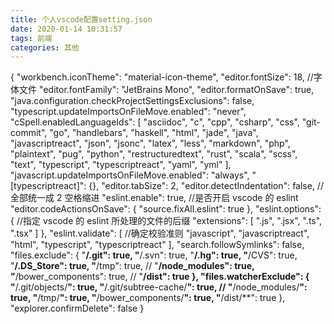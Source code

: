 ```yaml
---
title: 个人vscode配置setting.json
date: 2020-01-14 10:31:57
tags: 前端
categories: 其他
---
```


{
"workbench.iconTheme": "material-icon-theme",
"editor.fontSize": 18,
//字体文件
"editor.fontFamily": "JetBrains Mono",
"editor.formatOnSave": true,
"java.configuration.checkProjectSettingsExclusions": false,
"typescript.updateImportsOnFileMove.enabled": "never",
"cSpell.enabledLanguageIds": [
"asciidoc",
"c",
"cpp",
"csharp",
"css",
"git-commit",
"go",
"handlebars",
"haskell",
"html",
"jade",
"java",
"javascriptreact",
"json",
"jsonc",
"latex",
"less",
"markdown",
"php",
"plaintext",
"pug",
"python",
"restructuredtext",
"rust",
"scala",
"scss",
"text",
"typescript",
"typescriptreact",
"yaml",
"yml"
],
"javascript.updateImportsOnFileMove.enabled": "always",
"[typescriptreact]": {},
"editor.tabSize": 2,
"editor.detectIndentation": false, // 全部统一成 2 空格缩进
"eslint.enable": true, //是否开启 vscode 的 eslint
"editor.codeActionsOnSave": {
"source.fixAll.eslint": true
},
"eslint.options": { //指定 vscode 的 eslint 所处理的文件的后缀
"extensions": [
".js",
".jsx",
".ts",
".tsx"
]
},
"eslint.validate": [ //确定校验准则
"javascript",
"javascriptreact",
"html",
"typescript",
"typescriptreact"
],
"search.followSymlinks": false,
"files.exclude": {
"**/.git": true,
"**/.svn": true,
"**/.hg": true,
"**/CVS": true,
"**/.DS_Store": true,
"**/tmp": true,
// "**/node_modules": true,
"**/bower_components": true,
// "**/dist": true
},
"files.watcherExclude": {
"**/.git/objects/**": true,
"**/.git/subtree-cache/**": true,
// "**/node_modules/**": true,
"**/tmp/**": true,
"**/bower_components/**": true,
"**/dist/\*\*": true
},
"explorer.confirmDelete": false
}
